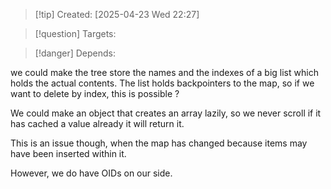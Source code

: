 
>[!tip] Created: [2025-04-23 Wed 22:27]

>[!question] Targets: 

>[!danger] Depends: 

we could make the tree store the names and the indexes of a big list which holds the actual contents.  The list holds backpointers to the map, so if we want to delete by index, this is possible ?

We could make an object that creates an array lazily, so we never scroll if it has cached a value already it will return it. 

This is an issue though, when the map has changed because items may have been inserted within it. 

However, we do have OIDs on our side. 